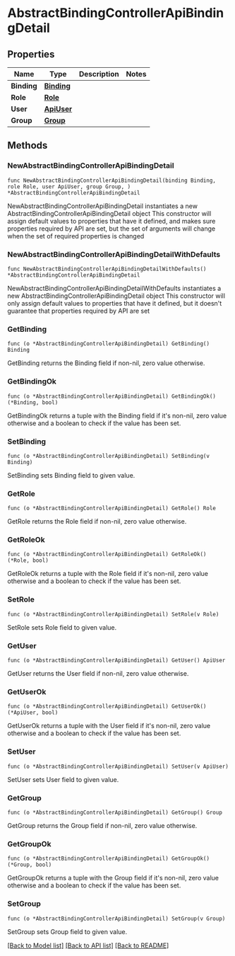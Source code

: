 # AbstractBindingControllerApiBindingDetail

## Properties

Name | Type | Description | Notes
------------ | ------------- | ------------- | -------------
**Binding** | [**Binding**](Binding.md) |  | 
**Role** | [**Role**](Role.md) |  | 
**User** | [**ApiUser**](ApiUser.md) |  | 
**Group** | [**Group**](Group.md) |  | 

## Methods

### NewAbstractBindingControllerApiBindingDetail

`func NewAbstractBindingControllerApiBindingDetail(binding Binding, role Role, user ApiUser, group Group, ) *AbstractBindingControllerApiBindingDetail`

NewAbstractBindingControllerApiBindingDetail instantiates a new AbstractBindingControllerApiBindingDetail object
This constructor will assign default values to properties that have it defined,
and makes sure properties required by API are set, but the set of arguments
will change when the set of required properties is changed

### NewAbstractBindingControllerApiBindingDetailWithDefaults

`func NewAbstractBindingControllerApiBindingDetailWithDefaults() *AbstractBindingControllerApiBindingDetail`

NewAbstractBindingControllerApiBindingDetailWithDefaults instantiates a new AbstractBindingControllerApiBindingDetail object
This constructor will only assign default values to properties that have it defined,
but it doesn't guarantee that properties required by API are set

### GetBinding

`func (o *AbstractBindingControllerApiBindingDetail) GetBinding() Binding`

GetBinding returns the Binding field if non-nil, zero value otherwise.

### GetBindingOk

`func (o *AbstractBindingControllerApiBindingDetail) GetBindingOk() (*Binding, bool)`

GetBindingOk returns a tuple with the Binding field if it's non-nil, zero value otherwise
and a boolean to check if the value has been set.

### SetBinding

`func (o *AbstractBindingControllerApiBindingDetail) SetBinding(v Binding)`

SetBinding sets Binding field to given value.


### GetRole

`func (o *AbstractBindingControllerApiBindingDetail) GetRole() Role`

GetRole returns the Role field if non-nil, zero value otherwise.

### GetRoleOk

`func (o *AbstractBindingControllerApiBindingDetail) GetRoleOk() (*Role, bool)`

GetRoleOk returns a tuple with the Role field if it's non-nil, zero value otherwise
and a boolean to check if the value has been set.

### SetRole

`func (o *AbstractBindingControllerApiBindingDetail) SetRole(v Role)`

SetRole sets Role field to given value.


### GetUser

`func (o *AbstractBindingControllerApiBindingDetail) GetUser() ApiUser`

GetUser returns the User field if non-nil, zero value otherwise.

### GetUserOk

`func (o *AbstractBindingControllerApiBindingDetail) GetUserOk() (*ApiUser, bool)`

GetUserOk returns a tuple with the User field if it's non-nil, zero value otherwise
and a boolean to check if the value has been set.

### SetUser

`func (o *AbstractBindingControllerApiBindingDetail) SetUser(v ApiUser)`

SetUser sets User field to given value.


### GetGroup

`func (o *AbstractBindingControllerApiBindingDetail) GetGroup() Group`

GetGroup returns the Group field if non-nil, zero value otherwise.

### GetGroupOk

`func (o *AbstractBindingControllerApiBindingDetail) GetGroupOk() (*Group, bool)`

GetGroupOk returns a tuple with the Group field if it's non-nil, zero value otherwise
and a boolean to check if the value has been set.

### SetGroup

`func (o *AbstractBindingControllerApiBindingDetail) SetGroup(v Group)`

SetGroup sets Group field to given value.



[[Back to Model list]](../README.md#documentation-for-models) [[Back to API list]](../README.md#documentation-for-api-endpoints) [[Back to README]](../README.md)


